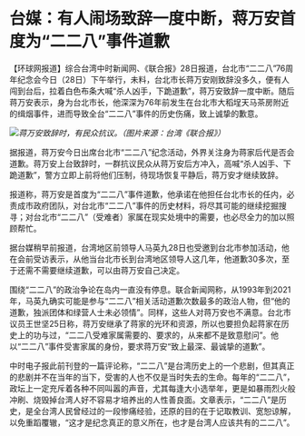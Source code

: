 # 台媒：有人闹场致辞一度中断，蒋万安首度为“二二八”事件道歉

【环球网报道】综合台湾中时新闻网、《联合报》28日报道，台北市“二二八”76周年纪念会今日（28日）下午举行，未料，台北市长蒋万安刚致辞没多久，便有人闯到台后，拉着白色布条大喊“杀人凶手，下跪道歉”，蒋万安致辞一度中断。随后蒋万安表示，身为台北市长，他深深为76年前发生在台北市大稻埕天马茶房附近的缉烟事件，进而导致全台“二二八”事件的历史伤痛，致上诚挚的歉意。

![](https://inews.gtimg.com/news_bt/OabySRhYWUruk9kDxcoRwPaorPufVCjYgBZylo0p-DjdEAA/1000)_蒋万安致辞时，有民众抗议。（图片来源：台湾《联合报》）_

据报道，蒋万安今日出席台北市“二二八”纪念活动，外界关注身为蒋家后代是否会道歉。蒋万安上台致辞时，一群抗议民众从蒋万安后方冲入，高喊“杀人凶手、下跪道歉”，警方立即上前将他们压制，待现场恢复平静后，蒋万安才继续致辞。

报道称，蒋万安是首度为“二二八”事件道歉，他承诺在他担任台北市长的任内，必责成市政府团队，对台北市“二二八”事件的历史材料，将尽其可能的继续挖掘搜寻；对台北市“二二八”（受难者）家属在现实处境中的需要，也必尽全力的加以照顾帮忙。

据台媒稍早前报道，台湾地区前领导人马英九28日也受邀到台北市参加活动，他在会前受访表示，从他当台北市长到台湾地区领导人这几年，他道歉30多次，至于还需不需要继续道歉，可以由蒋万安自己决定。

围绕“二二八”的政治争论在岛内一直没有停息。联合新闻网称，从1993年到2021年，马英九确实可能是参与“二二八”相关活动道歉次数最多的政治人物，但“他的道歉，独派团体和绿营人士未必领情”。同样，这些人对蒋万安也不满意。台北市议员王世坚25日称，蒋万安继承了蒋家的光环和资源，所以也要担负起蒋家在历史上的功与过，“二二八受难家属需要的、要求的，从来都不是致意慰问”。他以“二二八”事件受害家属的身份，要求蒋万安“致上最深、最诚挚的道歉”。

中时电子报此前刊登的一篇评论称，“二二八”是台湾历史上的一个悲剧，但其真正的悲剧并不在当年的当下，受害的人也不仅是当时失去的生命。每年的“二二八”，政坛上一定充斥着各种不同叫嚣的声音，尤其每逢大小选举年，更是如暴雨烈火般冲刷、烧毁掉台湾人好不容易才培养出的人性善良面。文章表示，“二二八”是历史，是全台湾人民曾经过的一段惨痛经验，还原的目的在于记取教训、宽恕谅解，以免重蹈覆辙，“这才是纪念真正的意义所在，也才是台湾人应该共有的二二八”。


